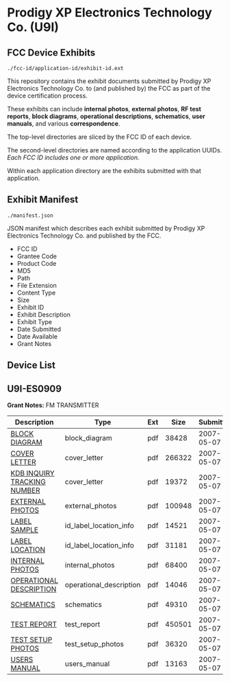 # Prodigy XP Electronics Technology Co. (U9I)
## FCC Device Exhibits

```
./fcc-id/application-id/exhibit-id.ext
```

This repository contains the exhibit documents submitted by Prodigy XP Electronics Technology Co. to (and published by) the FCC as part of the device certification process.

These exhibits can include **internal photos**, **external photos**, **RF test reports**, **block diagrams**, **operational descriptions**, **schematics**, **user manuals**, and various **correspondence**.

The top-level directories are sliced by the FCC ID of each device.

The second-level directories are named according to the application UUIDs. *Each FCC ID includes one or more application.*

Within each application directory are the exhibits submitted with that application. 

## Exhibit Manifest

```
./manifest.json
```

JSON manifest which describes each exhibit submitted by Prodigy XP Electronics Technology Co. and published by the FCC.

- FCC ID
- Grantee Code
- Product Code
- MD5
- Path
- File Extension
- Content Type
- Size
- Exhibit ID
- Exhibit Description
- Exhibit Type
- Date Submitted
- Date Available
- Grant Notes

## Device List
## U9I-ES0909
**Grant Notes:** FM TRANSMITTER

| Description | Type | Ext | Size | Submitted | Available |
| ----------- | ---- | --- | ---- | --------- | --------- |
| [BLOCK DIAGRAM](U9I-ES0909/20422e7a7c9939f6a3ca7e9478df7e3a/789311.pdf) | block_diagram | pdf | 38428 | 2007-05-07 | 2007-05-07 |
| [COVER LETTER](U9I-ES0909/20422e7a7c9939f6a3ca7e9478df7e3a/789313.pdf) | cover_letter | pdf | 266322 | 2007-05-07 | 2007-05-07 |
| [KDB INQUIRY TRACKING NUMBER](U9I-ES0909/20422e7a7c9939f6a3ca7e9478df7e3a/789322.pdf) | cover_letter | pdf | 19372 | 2007-05-07 | 2007-05-07 |
| [EXTERNAL PHOTOS](U9I-ES0909/20422e7a7c9939f6a3ca7e9478df7e3a/789314.pdf) | external_photos | pdf | 100948 | 2007-05-07 | 2007-05-07 |
| [LABEL SAMPLE](U9I-ES0909/20422e7a7c9939f6a3ca7e9478df7e3a/789315.pdf) | id_label_location_info | pdf | 14521 | 2007-05-07 | 2007-05-07 |
| [LABEL LOCATION](U9I-ES0909/20422e7a7c9939f6a3ca7e9478df7e3a/789316.pdf) | id_label_location_info | pdf | 31181 | 2007-05-07 | 2007-05-07 |
| [INTERNAL PHOTOS](U9I-ES0909/20422e7a7c9939f6a3ca7e9478df7e3a/789317.pdf) | internal_photos | pdf | 68400 | 2007-05-07 | 2007-05-07 |
| [OPERATIONAL DESCRIPTION](U9I-ES0909/20422e7a7c9939f6a3ca7e9478df7e3a/789312.pdf) | operational_description | pdf | 14046 | 2007-05-07 | 2007-05-07 |
| [SCHEMATICS](U9I-ES0909/20422e7a7c9939f6a3ca7e9478df7e3a/789318.pdf) | schematics | pdf | 49310 | 2007-05-07 | 2007-05-07 |
| [TEST REPORT](U9I-ES0909/20422e7a7c9939f6a3ca7e9478df7e3a/789319.pdf) | test_report | pdf | 450501 | 2007-05-07 | 2007-05-07 |
| [TEST SETUP PHOTOS](U9I-ES0909/20422e7a7c9939f6a3ca7e9478df7e3a/789320.pdf) | test_setup_photos | pdf | 36320 | 2007-05-07 | 2007-05-07 |
| [USERS MANUAL](U9I-ES0909/20422e7a7c9939f6a3ca7e9478df7e3a/789321.pdf) | users_manual | pdf | 13163 | 2007-05-07 | 2007-05-07 |
